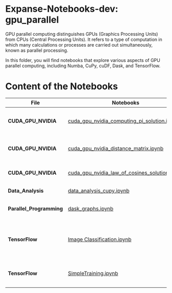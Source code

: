 # Expanse-Notebooks-dev: gpu_parallel

GPU parallel computing distinguishes GPUs (Graphics Processing Units) from CPUs (Central Processing Units). It refers to a type of computation in which many calculations or processes are carried out simultaneously, known as parallel processing.

In this folder, you will find notebooks that explore various aspects of GPU parallel computing, including Numba, CuPy, cuDF, Dask, and TensorFlow.

# Content of the Notebooks


| File                | Notebooks                                                                  | Description                                    |
|---------------------|---------------------------------------------------------------------------|------------------------------------------------|
| **CUDA_GPU_NVIDIA**    | [cuda_gpu_nvidia_computing_pi_solution.ipynb](CUDA_GPU_NVIDIA/cuda_gpu_nvidia_computing_pi_solution.ipynb)                           | Compute Pi using CUDA on NVIDIA GPUs          |
|    **CUDA_GPU_NVIDIA**     | [cuda_gpu_nvidia_distance_matrix.ipynb](CUDA_GPU_NVIDIA/cuda_gpu_nvidia_distance_matrix.ipynb)                                  | Calculate distance matrices with CUDA          |
|  **CUDA_GPU_NVIDIA**      | [cuda_gpu_nvidia_law_of_cosines_solution.ipynb](CUDA_GPU_NVIDIA/cuda_gpu_nvidia_law_of_cosines_solution.ipynb)                         | Solve the law of cosines using CUDA            |
| **Data_Analysis**      | [data_analysis_cupy.ipynb](Data_Analysis/data_analysis_cupy.ipynb)                                               | Data analysis using CuPy                       |
| **Parallel_Programming** | [dask_graphs.ipynb](Parallel_Programming/dask_graphs.ipynb)                                                     | Parallel programming with Dask                 |
| **TensorFlow**          | [Image Classification.ipynb](Tensorflow/Image-Classification.ipynb)                                             | Build an image classification model using TensorFlow and Keras. |
|    **TensorFlow**                   | [SimpleTraining.ipynb](Tensorflow/SimpleTraining.ipynb)                                                   | Simple training example with TensorFlow        |
